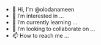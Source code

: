 - 👋 Hi, I’m @olodanameen
- 👀 I’m interested in ...
- 🌱 I’m currently learning ...
- 💞️ I’m looking to collaborate on ...
- 📫 How to reach me ...

<!---
olodanameen/olodanameen is a ✨ special ✨ repository because its `README.md` (this file) appears on your GitHub profile.
You can click the Preview link to take a look at your changes.
--->
